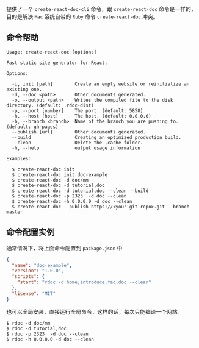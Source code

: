 <!--
title: 命令说明
sort: 1
-->

提供了一个 `create-react-doc-cli` 命令，跟 `create-react-doc` 命令是一样的，目的是解决 `Mac` 系统自带的 `Ruby` 命令 `create-react-doc` 冲突。

## 命令帮助

```shell
Usage: create-react-doc [options]

Fast static site generator for React.

Options:

  -i, init [path]        Create an empty website or reinitialize an existing one.
  -d, --doc <path>       Other documents generated.
  -o, --output <path>    Writes the compiled file to the disk directory. (default: .rdoc-dist)
  -p, --port [number]    The port. (default: 5858)
  -h, --host [host]      The host. (default: 0.0.0.0)
  -b, --branch <branch>  Name of the branch you are pushing to. (default: gh-pages)
  --publish [url]        Other documents generated.
  --build                Creating an optimized production build.
  --clean                Delete the .cache folder.
  -h, --help             output usage information

Examples:

  $ create-react-doc init
  $ create-react-doc init doc-example
  $ create-react-doc -d doc/mm
  $ create-react-doc -d tutorial,doc
  $ create-react-doc -d tutorial,doc --clean --build
  $ create-react-doc -p 2323  -d doc --clean
  $ create-react-doc -h 0.0.0.0 -d doc --clean
  $ create-react-doc --publish https://<your-git-repo>.git --branch master
```


## 命令配置实例

通常情况下，将上面命令配置到 `package.json` 中

```json
{
  "name": "doc-example",
  "version": "1.0.0",
  "scripts": {
    "start": "rdoc -d home,introduce,faq,doc --clean"
  },
  "license": "MIT"
}
```

也可以全局安装，直接运行全局命令，这样的话，每次只能编译一个网站。

```shell
$ rdoc -d doc/mm
$ rdoc -d tutorial,doc
$ rdoc -p 2323  -d doc --clean
$ rdoc -h 0.0.0.0 -d doc --clean
```


